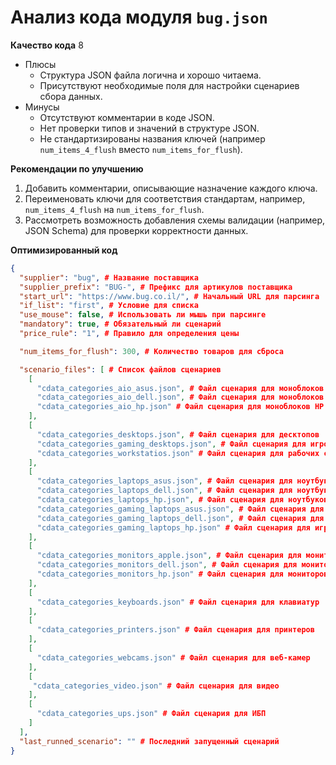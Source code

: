 # Анализ кода модуля `bug.json`

**Качество кода**
8
- Плюсы
    - Структура JSON файла логична и хорошо читаема.
    - Присутствуют необходимые поля для настройки сценариев сбора данных.
- Минусы
    -  Отсутствуют комментарии в коде JSON.
    -  Нет проверки типов и значений в структуре JSON.
    -  Не стандартизированы названия ключей (например `num_items_4_flush` вместо `num_items_for_flush`).

**Рекомендации по улучшению**
1. Добавить комментарии, описывающие назначение каждого ключа.
2. Переименовать ключи для соответствия стандартам, например, `num_items_4_flush` на `num_items_for_flush`.
3. Рассмотреть возможность добавления схемы валидации (например, JSON Schema) для проверки корректности данных.

**Оптимизированный код**
```json
{
  "supplier": "bug", # Название поставщика
  "supplier_prefix": "BUG-", # Префикс для артикулов поставщика
  "start_url": "https://www.bug.co.il/", # Начальный URL для парсинга
  "if_list": "first", # Условие для списка
  "use_mouse": false, # Использовать ли мышь при парсинге
  "mandatory": true, # Обязательный ли сценарий
  "price_rule": "1", # Правило для определения цены

  "num_items_for_flush": 300, # Количество товаров для сброса

  "scenario_files": [ # Список файлов сценариев
    [
      "cdata_categories_aio_asus.json", # Файл сценария для моноблоков ASUS
      "cdata_categories_aio_dell.json", # Файл сценария для моноблоков DELL
      "cdata_categories_aio_hp.json" # Файл сценария для моноблоков HP
    ],
    [
      "cdata_categories_desktops.json", # Файл сценария для десктопов
      "cdata_categories_gaming_desktops.json", # Файл сценария для игровых десктопов
      "cdata_categories_workstatios.json" # Файл сценария для рабочих станций
    ],
    [
      "cdata_categories_laptops_asus.json", # Файл сценария для ноутбуков ASUS
      "cdata_categories_laptops_dell.json", # Файл сценария для ноутбуков DELL
      "cdata_categories_laptops_hp.json", # Файл сценария для ноутбуков HP
      "cdata_categories_gaming_laptops_asus.json", # Файл сценария для игровых ноутбуков ASUS
      "cdata_categories_gaming_laptops_dell.json", # Файл сценария для игровых ноутбуков DELL
      "cdata_categories_gaming_laptops_hp.json" # Файл сценария для игровых ноутбуков HP
    ],
    [
      "cdata_categories_monitors_apple.json", # Файл сценария для мониторов Apple
      "cdata_categories_monitors_dell.json", # Файл сценария для мониторов Dell
      "cdata_categories_monitors_hp.json" # Файл сценария для мониторов HP
    ],
    [
      "cdata_categories_keyboards.json" # Файл сценария для клавиатур
    ],
    [
      "cdata_categories_printers.json" # Файл сценария для принтеров
    ],
    [
      "cdata_categories_webcams.json" # Файл сценария для веб-камер
    ],
    [
     "cdata_categories_video.json" # Файл сценария для видео
    ],
    [
      "cdata_categories_ups.json" # Файл сценария для ИБП
    ]
  ],
  "last_runned_scenario": "" # Последний запущенный сценарий
}
```